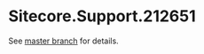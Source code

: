 # Sitecore.Support.212651

See [master branch](https://github.com/sitecoresupport/Sitecore.Support.212651) for details.